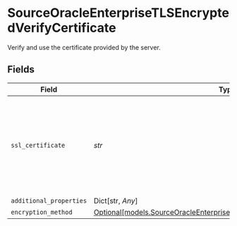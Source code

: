 # SourceOracleEnterpriseTLSEncryptedVerifyCertificate

Verify and use the certificate provided by the server.


## Fields

| Field                                                                                                                                            | Type                                                                                                                                             | Required                                                                                                                                         | Description                                                                                                                                      |
| ------------------------------------------------------------------------------------------------------------------------------------------------ | ------------------------------------------------------------------------------------------------------------------------------------------------ | ------------------------------------------------------------------------------------------------------------------------------------------------ | ------------------------------------------------------------------------------------------------------------------------------------------------ |
| `ssl_certificate`                                                                                                                                | *str*                                                                                                                                            | :heavy_check_mark:                                                                                                                               | Privacy Enhanced Mail (PEM) files are concatenated certificate containers frequently used in certificate installations.                          |
| `additional_properties`                                                                                                                          | Dict[str, *Any*]                                                                                                                                 | :heavy_minus_sign:                                                                                                                               | N/A                                                                                                                                              |
| `encryption_method`                                                                                                                              | [Optional[models.SourceOracleEnterpriseSchemasEncryptionEncryptionMethod]](../models/sourceoracleenterpriseschemasencryptionencryptionmethod.md) | :heavy_minus_sign:                                                                                                                               | N/A                                                                                                                                              |
